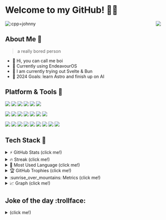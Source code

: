 # Welcome to my GitHub! 👋👋


<img src="https://count.getloli.com/get/@:cpp-johnny" alt=":cpp=johnny" /> <img src="https://camo.githubusercontent.com/31570a8b0ead8a0d86620dd4431760dd7a4021113e6a6359b7a1b23427532bd0/68747470733a2f2f776561746865722d69636f6e2e6a6f75726e657961642e7265706c2e636f2f407368616e676861693f763d31" align="right" data-canonical-src="https://weather-icon.journeyad.repl.co/@singapore?v=1" style="max-width: 100%;">



## About Me 🤖


> a really bored person 

- 👋 Hi, you can call me boi
- 👀 Currently using EndeavourOS
- 🌱 I am currently trying out Svelte & Bun
- 🎯 2024 Goals: learn Astro and finish up on AI




## Platform & Tools 🧰


<!--- href is for redirect link, then img src="whatever" is stolen from --->
<!--- github user journey ad, just ctrl shift i to see the elements and --->
<!--- copy paste, change the names accordingly, and no. A81D33 is colour --->
<!--- template: <a href="" rel="nofollow"><img src="" style="max-width: 100%;"></a> --->
<!--- use simpleicons.org for the colour of the shit --->
<a href="" rel="nofollow"><img src="https://img.shields.io/badge/-Arch-1793D1?style=flat-square&logo=archlinux&logoColor=white" style="max-width: 100%;"></a> 
<a href="https://github.com/cpp-johnny/EndeavourOS-setup" rel="nofollow"><img src="https://img.shields.io/badge/-endeavourOS-purple?style=flat-square&logo=endeavouros&logoColor=white" style="max-width: 100%;"></a> 
<a href="https://github.com/cpp-johnny/ubuntu-setup" rel="nofollow"><img src="https://img.shields.io/badge/-Ubuntu-E95420?style=flat-square&logo=Ubuntu&logoColor=white" style="max-width: 100%;"></a> 
<a href="https://www.debian.org/" rel="nofollow"><img src="https://img.shields.io/badge/-Debian-A81D33?style=flat-square&logo=debian&logoColor=white" style="max-width: 100%;"></a>
<a href="" rel="nofollow"><img src="https://img.shields.io/badge/-win11-0078D4?style=flat-square&logo=windows11&logoColor=white" style="max-width: 100%;"></a> 
<a href="https://www.google.com/chromebook/chrome-os/" rel="nofollow"><img src="https://img.shields.io/badge/-ChromeOS-4285F4?style=flat-square&logo=google%20chrome&logoColor=white" style="max-width: 100%;"></a>


<a href="" rel="nofollow"><img src="https://img.shields.io/badge/-NvChad-57A143?style=flat-square&logo=neovim&logoColor=white" style="max-width: 100%;"></a>
<a href="https://gist.github.com/cpp-johnny/3746db068cf7920b5e6d77e9b3bbf90f" rel="nofollow"><img src="https://img.shields.io/badge/-Vim-019733?style=flat-square&logo=vim&logoColor=white" style="max-width: 100%;"></a>
<a href="https://code.visualstudio.com/" rel="nofollow"><img src="https://img.shields.io/badge/-VS%20Code-007ACC?style=flat-square&logo=visualstudiocode&logoColor=white" style="max-width: 100%;"></a>
<a href="https://www.datacamp.com/" rel="nofollow"><img src="https://img.shields.io/badge/-DataCamp-03EF62?style=flat-square&logo=datacamp&logoColor=white" style="max-width: 100%;"></a>
<a href="https://www.gimp.org/" rel="nofollow"><img src="https://img.shields.io/badge/-GIMP-5C5543?style=flat-square&logo=gimp&logoColor=white" style="max-width: 100%;"></a>
<a href="https://openai.com/" rel="nofollow"><img src="https://img.shields.io/badge/-OpenAI-412991?style=flat-square&logo=openai&logoColor=white" style="max-width: 100%;"></a>
<a href="https://vercel.com/dashboard" rel="nofollow"><img src="https://img.shields.io/badge/-Vercel-000000?style=flat-square&logo=vercel&logoColor=white" style="max-width: 100%;"></a>

<a href="https://www.python.org/" rel="nofollow"><img src="https://img.shields.io/badge/-Python-3776AB?style=flat-square&logo=Python&logoColor=white" style="max-width: 100%;"></a>
<a href="https://cplusplus.com/" rel="nofollow"><img src="https://img.shields.io/badge/-C++-00599C?style=flat-square&logo=cplusplus&logoColor=white" style="max-width: 100%;"></a>
<a href="https://html.spec.whatwg.org/" rel="nofollow"><img src="https://img.shields.io/badge/-HTML5-E34F26?style=flat-square&logo=html5&logoColor=white" style="max-width: 100%;"></a>
<a href="https://www.javascript.com/" rel="nofollow"><img src="https://img.shields.io/badge/-JavaScript-F7DF1E?style=flat-square&logo=JavaScript&logoColor=white" style="max-width: 100%;"></a>
<a href="https://www.w3.org/Style/CSS/" rel="nofollow"><img src="https://img.shields.io/badge/-CSS3-1572B6?style=flat-square&logo=css3&logoColor=white" style="max-width: 100%;"></a> 
<a href="https://gist.github.com/cpp-johnny" rel="nofollow"><img src="https://img.shields.io/badge/-Bash-4EAA25?style=flat-square&logo=gnu%20bash&logoColor=white" style="max-width: 100%;"></a>
<a href="" rel="nofollow"><img src="https://img.shields.io/badge/-zsh-F15A24?style=flat-square&logo=zsh&logoColor=white" style="max-width: 100%;"></a>
<a href="https://www.latex-project.org/" rel="nofollow"><img src="https://img.shields.io/badge/-LaTeX-008080?style=flat-square&logo=latex&logoColor=white" style="max-width: 100%;"></a>
<a href="https://www.r-project.org/" rel="nofollow"><img src="https://img.shields.io/badge/-R-276DC3?style=flat-square&logo=R&logoColor=white%22%20style=%22max-width:%20100%"></a>



## Tech Stack :rocket: 

<details><summary>⚡ GitHub Stats (click me!)</summary>
<p>

![](https://github-readme-stats.vercel.app/api?username=cpp-johnny&theme=react&hide_border=true&include_all_commits=true&count_private=false) 

</p>
</details>


<details><summary> 🔥 Streak (click me!) </summary>
<p>

![](https://github-readme-streak-stats.herokuapp.com/?user=cpp-johnny&theme=react&hide_border=true)
  
</p>
</details>


<details><summary>💪 Most Used Language (click me!) </summary>
<p>

![](https://github-readme-stats.vercel.app/api/top-langs/?username=cpp-johnny&theme=react&hide_border=true&include_all_commits=true&count_private=false&layout=compact)
  
</p>
</details>

<details><summary> 🏆 GitHub Trophies (click me!) </summary>
<p>

![](https://github-profile-trophy.vercel.app/?username=cpp-johnny&theme=radical&no-frame=false&no-bg=true&margin-w=4)
  
</p>
</details>

<!--- Daily Metrics: https://github.com/lowlighter/metrics/blob/master/.github/readme/partials/documentation/setup/action.md -->
<!--- Token created on 26 Dec 2022, expires on 25 Jan 2023. To view token, go to repo setting secrets --->

<details><summary> :sunrise_over_mountains: Metrics (click me!) </summary>
<p>

![Metrics](/github-metrics.svg)


![](https://img.shields.io/github/actions/workflow/status/cpp-johnny/cpp-johnny/daily-metrics-new.yaml)


</p>
</details>


<details><summary> 📈 Graph (click me!) </summary>
<a href="http://www.github.com/cpp-johnny"><img src="https://github-readme-activity-graph.cyclic.app/graph?username=cpp-johnny&bg_color=1c1917&color=ffffff&line=0891b2&point=ffffff&area_color=1c1917&area=true&hide_border=true&custom_title=GitHub%20Commits%20Graph" alt="GitHub Commits Graph" /></a>
</details>



## Joke of the day :trollface:	
<details><summary> (click me!) </summary>
<p>

![Jokes Card](https://readme-jokes.vercel.app/api?hideBorder&theme=react)
  
</p>
</details>





<!--- how to get waka time: https://www.youtube.com/watch?v=sZi8MmQP3MY&ab_channel=LearnWithMitu -->



<!--START_SECTION:waka-->
<!--END_SECTION:waka-->

























<!--- ignore below, still running on op's server, did not create own vercel server -->
<!--- github token expires at The token will expire on Sat, Jan 7 2023, follow vid for more steps --->
<!--- https://www.youtube.com/watch?v=n6d4KHSKqGk&t=107s&ab_channel=codeSTACKr --->
